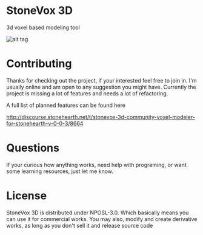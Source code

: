StoneVox 3D
==========

3d voxel based modeling tool

![alt tag](https://raw.github.com/honestabelink/stonevox3d/master/repo_images/update002.png)

Contributing
==========

Thanks for checking out the project, if your interested feel free to join in. I'm usually online and am open to any suggestion 
you might have. Currently the project is missing a lot of features and needs a lot of refactoring. 

A full list of planned features can be found here

http://discourse.stonehearth.net/t/stonevox-3d-community-voxel-modeler-for-stonehearth-v-0-0-3/8664

Questions
==========

If your curious how anything works, need help with programing, or want some learning resources, just let me know.

License
==========

StoneVox 3D is distributed under NPOSL-3.0. Which basically means you can use it for commercial works.
You may also, modify and create derivative works, as long as you don't sell it and release source code
